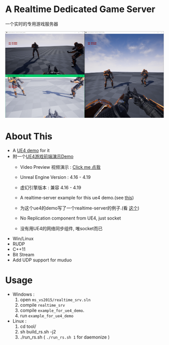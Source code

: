 # A Realtime Dedicated Game Server

一个实时的专用游戏服务器


![UE4DemoScreenshot.png](./img/UE4DemoScreenshot.png)




<!-- 

# Download & Play
 
 
- Client : [UE4ClientDemo.exe (Win32)](https://pan.baidu.com/s/1B0pMYls7JVYqEWyKH4gkXg) , just check it out !

- 客户端 : 下载 [UE4ClientDemo.exe (Win32)](https://pan.baidu.com/s/1B0pMYls7JVYqEWyKH4gkXg) 玩一下 !

- Server : A server instance is running on my VPS, so just double click the UE4ClientDemo.exe that will connect to my server automatically, enjoy !

- 服务器 : 我VPS上运行着一个服务器实例, 你只需要双击 UE4ClientDemo.exe , 它就会自动连到服务器啦 

! -->



# About This 



- A [UE4 demo](https://github.com/no5ix/realtime-server-ue4-demo) for it
- 附一个[UE4游戏前端演示Demo](https://github.com/no5ix/realtime-server-ue4-demo)
    - Video Preview 视频演示 : [Click me 点我](https://hulinhong.com)

    - Unreal Engine Version : 4.16 - 4.19
    - 虚幻引擎版本 : 兼容 4.16 - 4.19

    - A realtime-server example for this ue4 demo.(see [this](https://github.com/no5ix/realtime-server/tree/master/example/for_ue4_demo))
    - 为这个ue4的demo写了一个realtime-server的例子.(看 [这个](https://github.com/no5ix/realtime-server/tree/master/example/for_ue4_demo))

    - No Replication component from UE4, just socket
    - 没有用UE4的网络同步组件, 唯socket而已
- Win/Linux
- RUDP
- C++11
- Bit Stream
- Add UDP support for muduo



# Usage


- Windows : 
    1. open ` ms_vs2015/realtime_srv.sln `
    2. compile `realtime_srv`
    3. compile `example_for_ue4_demo`. 
    4. run `example_for_ue4_demo`
- Linux : 
    1. cd tool/
    2. sh build_rs.sh -j2
    3. ./run_rs.sh ( ` ./run_rs.sh 1 ` for daemonize )
